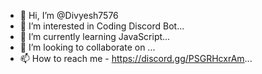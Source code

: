 - 👋 Hi, I’m @Divyesh7576
- 👀 I’m interested in Coding Discord Bot...
- 🌱 I’m currently learning JavaScript...
- 💞️ I’m looking to collaborate on ...
- 📫 How to reach me - https://discord.gg/PSGRHcxrAm...

<!---
Divyesh7576/Divyesh7576 is a ✨ special ✨ repository because its `README.md` (this file) appears on your GitHub profile.
You can click the Preview link to take a look at your changes.
--->
